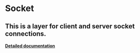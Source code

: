 
# Socket

## This is a layer for client and server socket connections.
#### [Detailed documentation](http://socket-docs.epizy.com)
